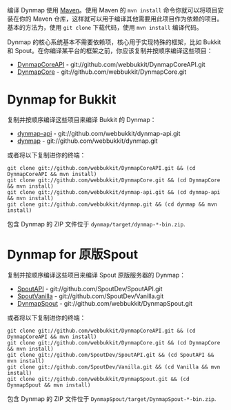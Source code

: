 编译 Dynmap 使用 [Maven](http://maven.apache.org/)。使用 Maven 的 `mvn install` 命令你就可以将项目安装在你的 Maven 仓库，这样就可以用于编译其他需要用此项目作为依赖的项目。基本的方法为，使用 `git clone` 下载代码，使用 `mvn install` 编译代码。

Dynmap 的核心系统基本不需要依赖项，核心用于实现特殊的框架，比如 Bukkit 和 Spout。在你编译某平台的框架之前，你应该复制并按顺序编译这些项目：

* [DynmapCoreAPI](https://github.com/webbukkit/DynmapCoreAPI) - git://github.com/webbukkit/DynmapCoreAPI.git
* [DynmapCore](https://github.com/webbukkit/DynmapCore) - git://github.com/webbukkit/DynmapCore.git

# Dynmap for Bukkit #
复制并按顺序编译这些项目来编译 Bukkit 的 Dynmap：

* [dynmap-api](https://github.com/webbukkit/dynmap-api) - git://github.com/webbukkit/dynmap-api.git
* [dynmap](https://github.com/webbukkit/dynmap) - git://github.com/webbukkit/dynmap.git

或者将以下复制进你的终端：

	git clone git://github.com/webbukkit/DynmapCoreAPI.git && (cd DynmapCoreAPI && mvn install)
	git clone git://github.com/webbukkit/DynmapCore.git && (cd DynmapCore && mvn install)
	git clone git://github.com/webbukkit/dynmap-api.git && (cd dynmap-api && mvn install)
	git clone git://github.com/webbukkit/dynmap.git && (cd dynmap && mvn install)

包含 Dynmap 的 ZIP 文件位于 `dynmap/target/dynmap-*-bin.zip`.

# Dynmap for 原版Spout #
复制并按顺序编译这些项目来编译 Spout 原版服务器的 Dynmap：

* [SpoutAPI](https://github.com/SpoutDev/SpoutAPI) - git://github.com/SpoutDev/SpoutAPI.git
* [SpoutVanilla](https://github.com/SpoutDev/Vanilla) - git://github.com/SpoutDev/Vanilla.git
* [DynmapSpout](https://github.com/webbukkit/DynmapSpout) - git://github.com/webbukkit/DynmapSpout.git

或者将以下复制进你的终端：

	git clone git://github.com/webbukkit/DynmapCoreAPI.git && (cd DynmapCoreAPI && mvn install)
	git clone git://github.com/webbukkit/DynmapCore.git && (cd DynmapCore && mvn install)
	git clone git://github.com/SpoutDev/SpoutAPI.git && (cd SpoutAPI && mvn install)
	git clone git://github.com/SpoutDev/Vanilla.git && (cd Vanilla && mvn install)
	git clone git://github.com/webbukkit/DynmapSpout.git && (cd DynmapSpout && mvn install)

包含 Dynmap 的 ZIP 文件位于 `DynmapSpout/target/DynmapSpout-*-bin.zip`.